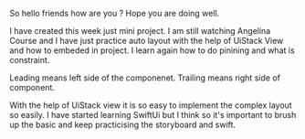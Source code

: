 So hello friends how are you ? Hope you are doing well.

I have created this week just mini project. I am still watching Angelina Course and I have just practice auto layout with the help of UiStack View and how to embeded in project.
I learn again how to do pinining and what is constraint.

Leading means left side of the componenet.
Trailing means right side of component.

With the help of UiStack view it is so easy to implement the complex layout so easily. I have started learning SwiftUi but I think so it's important to brush up the basic and keep practicising  the storyboard and swift.


